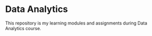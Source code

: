 
# Data Analytics

This repository is my learning modules and assignments during  Data Analytics course. 

